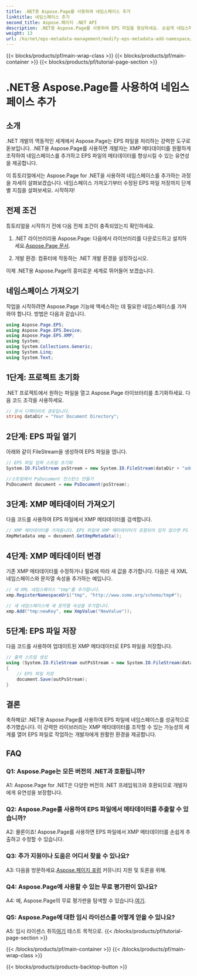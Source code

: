 ```yaml
---
title: .NET용 Aspose.Page를 사용하여 네임스페이스 추가
linktitle: 네임스페이스 추가
second_title: Aspose.페이지 .NET API
description: .NET용 Aspose.Page를 사용하여 EPS 파일을 향상하세요. 손쉽게 네임스페이스를 추가하고, XMP 메타데이터를 수정하고, .NET 개발 작업 흐름을 강화하세요.
weight: 13
url: /ko/net/eps-metadata-management/modify-eps-metadata-add-namespace/
---
```


{{< blocks/products/pf/main-wrap-class >}}
{{< blocks/products/pf/main-container >}}
{{< blocks/products/pf/tutorial-page-section >}}

# .NET용 Aspose.Page를 사용하여 네임스페이스 추가

## 소개

.NET 개발의 역동적인 세계에서 Aspose.Page는 EPS 파일을 처리하는 강력한 도구로 돋보입니다. .NET용 Aspose.Page를 사용하면 개발자는 XMP 메타데이터를 원활하게 조작하여 네임스페이스를 추가하고 EPS 파일의 메타데이터를 향상시킬 수 있는 유연성을 제공합니다.

이 튜토리얼에서는 Aspose.Page for .NET을 사용하여 네임스페이스를 추가하는 과정을 자세히 살펴보겠습니다. 네임스페이스 가져오기부터 수정된 EPS 파일 저장까지 단계별 지침을 살펴보세요. 시작하자!

## 전제 조건

튜토리얼을 시작하기 전에 다음 전제 조건이 충족되었는지 확인하세요.

1.  .NET 라이브러리용 Aspose.Page: 다음에서 라이브러리를 다운로드하고 설치하세요.[Aspose.Page 문서](https://reference.aspose.com/page/net/).

2. 개발 환경: 컴퓨터에 작동하는 .NET 개발 환경을 설정하십시오.

이제 .NET용 Aspose.Page의 흥미로운 세계로 뛰어들어 보겠습니다.

## 네임스페이스 가져오기

작업을 시작하려면 Aspose.Page 기능에 액세스하는 데 필요한 네임스페이스를 가져와야 합니다. 방법은 다음과 같습니다.

```csharp
using Aspose.Page.EPS;
using Aspose.Page.EPS.Device;
using Aspose.Page.EPS.XMP;
using System;
using System.Collections.Generic;
using System.Linq;
using System.Text;
```

## 1단계: 프로젝트 초기화

.NET 프로젝트에서 원하는 파일을 열고 Aspose.Page 라이브러리를 초기화하세요. 다음 코드 조각을 사용하세요.

```csharp
// 문서 디렉터리의 경로입니다.
string dataDir = "Your Document Directory";
```

## 2단계: EPS 파일 열기

아래와 같이 FileStream을 생성하여 EPS 파일을 엽니다.

```csharp
// EPS 파일 입력 스트림 초기화
System.IO.FileStream psStream = new System.IO.FileStream(dataDir + "add_simple_props_input.eps", System.IO.FileMode.Open, System.IO.FileAccess.Read);

//스트림에서 PsDocument 인스턴스 만들기
PsDocument document = new PsDocument(psStream);
```

## 3단계: XMP 메타데이터 가져오기

다음 코드를 사용하여 EPS 파일에서 XMP 메타데이터를 검색합니다.

```csharp
// XMP 메타데이터를 가져옵니다. EPS 파일에 XMP 메타데이터가 포함되어 있지 않으면 PS 메타데이터 주석의 값을 사용하여 새 파일이 생성됩니다.
XmpMetadata xmp = document.GetXmpMetadata();
```

## 4단계: XMP 메타데이터 변경

기존 XMP 메타데이터를 수정하거나 필요에 따라 새 값을 추가합니다. 다음은 새 XML 네임스페이스와 문자열 속성을 추가하는 예입니다.

```csharp
// 새 XML 네임스페이스 "tmp"를 추가합니다.
xmp.RegisterNamespaceUri("tmp", "http://www.some.org/schema/tmp#");

// 새 네임스페이스에 새 문자열 속성을 추가합니다.
xmp.Add("tmp:newKey", new XmpValue("NewValue"));
```

## 5단계: EPS 파일 저장

다음 코드를 사용하여 업데이트된 XMP 메타데이터로 EPS 파일을 저장합니다.

```csharp
// 출력 스트림 생성
using (System.IO.FileStream outPsStream = new System.IO.FileStream(dataDir + "add_namespace_output.eps", System.IO.FileMode.Create, System.IO.FileAccess.Write))
{
    // EPS 파일 저장
    document.Save(outPsStream);
}
```

## 결론

축하해요! .NET용 Aspose.Page를 사용하여 EPS 파일에 네임스페이스를 성공적으로 추가했습니다. 이 강력한 라이브러리는 XMP 메타데이터를 조작할 수 있는 가능성의 세계를 열어 EPS 파일로 작업하는 개발자에게 원활한 환경을 제공합니다.

## FAQ

### Q1: Aspose.Page는 모든 버전의 .NET과 호환됩니까?

A1: Aspose.Page for .NET은 다양한 버전의 .NET 프레임워크와 호환되므로 개발자에게 유연성을 보장합니다.

### Q2: Aspose.Page를 사용하여 EPS 파일에서 메타데이터를 추출할 수 있습니까?

A2: 물론이죠! Aspose.Page를 사용하면 EPS 파일에서 XMP 메타데이터를 손쉽게 추출하고 수정할 수 있습니다.

### Q3: 추가 지원이나 도움은 어디서 찾을 수 있나요?

 A3: 다음을 방문하세요.[Aspose.페이지 포럼](https://forum.aspose.com/c/page/39) 커뮤니티 지원 및 토론을 위해.

### Q4: Aspose.Page에 사용할 수 있는 무료 평가판이 있나요?

 A4: 예, Aspose.Page의 무료 평가판을 탐색할 수 있습니다.[여기](https://releases.aspose.com/).

### Q5: Aspose.Page에 대한 임시 라이선스를 어떻게 얻을 수 있나요?

 A5: 임시 라이센스 취득[여기](https://purchase.aspose.com/temporary-license/) 테스트 목적으로.
{{< /blocks/products/pf/tutorial-page-section >}}

{{< /blocks/products/pf/main-container >}}
{{< /blocks/products/pf/main-wrap-class >}}

{{< blocks/products/products-backtop-button >}}
